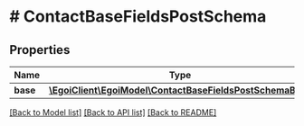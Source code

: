 # # ContactBaseFieldsPostSchema

## Properties

Name | Type | Description | Notes
------------ | ------------- | ------------- | -------------
**base** | [**\EgoiClient\EgoiModel\ContactBaseFieldsPostSchemaBase**](ContactBaseFieldsPostSchemaBase.md) |  | [optional]

[[Back to Model list]](../../README.md#models) [[Back to API list]](../../README.md#endpoints) [[Back to README]](../../README.md)
